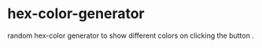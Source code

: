 # hex-color-generator
random hex-color generator to show different colors on clicking the button . 
